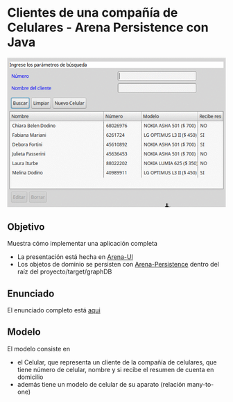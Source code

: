 # Clientes de una compañía de Celulares - Arena Persistence con Java

![video](https://github.com/uqbar-project/eg-celulares-arenapers-xtend/blob/master/video/demo.gif)

## Objetivo
Muestra cómo implementar una aplicación completa 

* La presentación está hecha en [Arena-UI](http://arena.uqbar-project.org/)
* Los objetos de dominio se persisten con [Arena-Persistence](http://arena-pers.uqbar.org/) dentro del raíz del proyecto/target/graphDB

## Enunciado

El enunciado completo está [aqui](https://sites.google.com/site/programacionui/material/ejemplos/dominios/clientes-de-una-empresa-de-celulares)

## Modelo

El modelo consiste en 

* el Celular, que representa un cliente de la compañía de celulares, que tiene número de celular, nombre y si recibe el resumen de cuenta en domicilio
 * además tiene un modelo de celular de su aparato (relación many-to-one)
